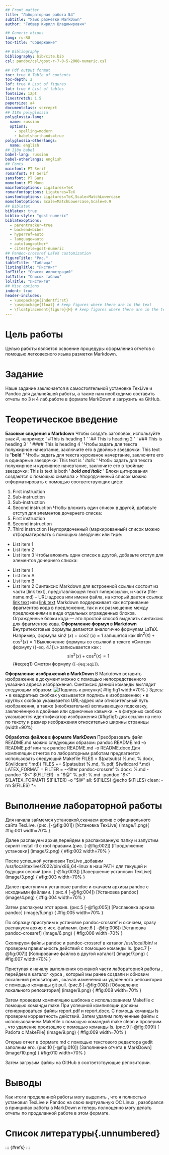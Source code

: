 ```yaml
---
## Front matter
title: "Лабораторная работа №4"
subtitle: "Язык разметки MarkDown"
author: "Гибшер Кирилл Владимирович"

## Generic otions
lang: ru-RU
toc-title: "Содержание"

## Bibliography
bibliography: bib/cite.bib
csl: pandoc/csl/gost-r-7-0-5-2008-numeric.csl

## Pdf output format
toc: true # Table of contents
toc-depth: 2
lof: true # List of figures
lot: true # List of tables
fontsize: 12pt
linestretch: 1.5
papersize: a4
documentclass: scrreprt
## I18n polyglossia
polyglossia-lang:
  name: russian
  options:
	- spelling=modern
	- babelshorthands=true
polyglossia-otherlangs:
  name: english
## I18n babel
babel-lang: russian
babel-otherlangs: english
## Fonts
mainfont: PT Serif
romanfont: PT Serif
sansfont: PT Sans
monofont: PT Mono
mainfontoptions: Ligatures=TeX
romanfontoptions: Ligatures=TeX
sansfontoptions: Ligatures=TeX,Scale=MatchLowercase
monofontoptions: Scale=MatchLowercase,Scale=0.9
## Biblatex
biblatex: true
biblio-style: "gost-numeric"
biblatexoptions:
  - parentracker=true
  - backend=biber
  - hyperref=auto
  - language=auto
  - autolang=other*
  - citestyle=gost-numeric
## Pandoc-crossref LaTeX customization
figureTitle: "Рис."
tableTitle: "Таблица"
listingTitle: "Листинг"
lofTitle: "Список иллюстраций"
lotTitle: "Список таблиц"
lolTitle: "Листинги"
## Misc options
indent: true
header-includes:
  - \usepackage{indentfirst}
  - \usepackage{float} # keep figures where there are in the text
  - \floatplacement{figure}{H} # keep figures where there are in the text
---
```


# Цель работы
Целью работы является освоение процедуры оформления отчетов с помощью
легковесного языка разметки Markdown.
# Задание
Наше задание заключается в самостоятельной установке TexLive и Pandoc для дальнейшей работы, а также нам необходимо составить отчеты по 3 и 4 лаб.работе в формате MarkDown и загрузить на GitHub.

# Теоретическое введение
 **Базовые сведения о Markdown** 
Чтобы создать заголовок, используйте знак #, например:
' #This is heading 1 ' 
'## This is heading 2 '
' ### This is heading 3 '
' #### This is heading 4 ' 
Чтобы задать для текста полужирное начертание, заключите его в двойные
звездочки:
This text is  "**bold** "
Чтобы задать для текста курсивное начертание, заключите его в одинарные
звездочки:
This text is ' *italic*  '
Чтобы задать для текста полужирное и курсивное начертание, заключите его
в тройные звездочки:
This is text is both ' ***bold and italic*** ' 
Блоки цитирования создаются с помощью символа > 
Упорядоченный список можно отформатировать с помощью соответствующих цифр:
1. First instruction
1. Sub-instruction
1. Sub-instruction
1. Second instruction
Чтобы вложить один список в другой, добавьте отступ для элементов дочернего списка:
1. First instruction
1. Second instruction
1. Third instruction
Неупорядоченный (маркированный) список можно отформатировать с помощью звездочек или тире:
* List item 1
* List item 2
* List item 3
Чтобы вложить один список в другой, добавьте отступ для элементов дочернего списка:
- List item 1
- List item A
- List item B
- List item 2
Синтаксис Markdown для встроенной ссылки состоит из части [link text],
представляющей текст гиперссылки, и части (file-name.md) – URL-адреса или
имени файла, на который дается ссылка:
[link text](file-name.md)
или
[link text](http://example.com/ "Необязательная подсказка")
Markdown поддерживает как встраивание фрагментов кода в предложение,
так и их размещение между предложениями в виде отдельных огражденных
блоков. Огражденные блоки кода — это простой способ выделить синтаксис для
фрагментов кода.
**Оформление формул в Markdown** 
Внутритекстовые формулы делаются аналогично формулам LaTeX. Например,
формула sin2
(𝑥) + cos2
(𝑥) = 1 запишется как
$\sin^2 (x) + \cos^2 (x) = 1$
Выключение формулы со ссылкой в тексте «Смотри формулу ({-eq. 4.1}).» записывается как : 
$$
\sin^2 (x) + \cos^2 (x) = 1
$$ {#eq:eq1}
Смотри формулу (`[-@eq:eq1]`).

**Оформление изображений в MarkDown** 
В Markdown вставить изображение в документ можно с помощью непосредственного указания адреса изображения. Синтаксис данной команды выглядит
следующим образом:
![Подпись к рисунку](/путь/к/изображению.jpg "Необязательная
↪ подсказка"){ #fig:fig1 width=70% }
Здесь:
• в квадратных скобках указывается подпись к изображению;
• в круглых скобках указывается URL-адрес или относительный путь изображения, а также (необязательно) всплывающую подсказку, заключённую
в двойные или одиночные кавычки.
• в фигурных скобках указывается идентификатор изображения (#fig:fig1)
для ссылки на него по тексту и размер изображения относительно ширины
страницы (width=90%)

**Обработка файлов в формате MarkDown** 
Преобразовать файл README.md можно следующим образом:
pandoc README.md -o README.pdf
или так
pandoc README.md -o README.docx
Для компиляции отчетов по лабораторным работам предлагается использовать следующий Makefile
FILES = $(patsubst %.md, %.docx, $(wildcard *.md))
FILES += $(patsubst %.md, %.pdf, $(wildcard *.md) 
LATEX_FORMAT =
FILTER = --filter pandoc-crossref
%.docx: %.md
-pandoc "$<" $(FILTER) -o "$@"
%.pdf: %.md
-pandoc "$<" $(LATEX_FORMAT) $(FILTER) -o "$@"
all: $(FILES)
@echo $(FILES)
clean:
-rm $(FILES) *~

# Выполнение лабораторной работы
Для начала займемся установкой,скачаем архив с официаольного сайта TexLive. (рис. [-@fig:001])
[Установка TexLive] (image/1.png){ #fig:001 width=70% }

Далее распакуем архив,перейдем в распакованную папку и запустим скрипт install-tl с root правами.(рис. [-@fig:002])
[Продолжение установки] (image/2.png) { #fig:002 width=70% }

После успешной установки TexLive ,добавим  /usr/local/texlive/2022/bin/x86_64-linux в наш PATH для текущей и будущих сессий.(рис. [-@fig:003])
[Завершение установки TexLive] (image/3.png) { #fig:003 width=70% }

Далее приступим к установке pandoc и скачаем архивы pandoc  с исходными файлами. ( рис.4 [-@fig:004]) 
[Установка pandoc] (image/4.png) { #fig:004 width=70% } 

Затем распакуем этот архив. (рис.5 [-@fig:005]) 
[Распаковка архива pandoc] (image/5.png) { #fig:005 width=70% } 

По образцу приступим к установке pandoc-crossref и скачаем, сразу распакуем архив с исх. файлами. (рис.6 [ -@fig:006])
[Установка pandoc-crossref] (image/6.png) { #fig:006 width=70% } 

Скопируем файлы pandoc и pandoc-crossref в каталог /usr/local/bin/ и проверим правильность действий с помощью команды ls.  (рис.7 [-@fig:007]) 
[Копирование файлов в другой каталог] (image/7.png) { #fig:007 width=70% } 

Приступая к началу выполнения основной части лабораторной работы , перейдем в каталог курса , который мы ранее создали и обновим локальный репозиторий , скачав изменения из удаленного репозитория с помощью команды git pull. (рис.8 [-@fig:008]) 
[Обновление локального репозитория] (image/8.png) { #fig:008 width=70% } 

Затем проведем компиляцию шаблона с использованием Makefile с помощью команды make.При успешной компиляции должны сгенерироваться файлы report.pdf и report.docx. С помощь команды ls проверим корректность действий. Затем удалим полученные файлы с использованием Makefile с помощью командый make clean и проверим , что удаление произошло с помощью команды ls. (рис.9 [-@fig:009]) 
[ Работа с MakeFile] (image/9.png) { #fig:009 width=70% } 

Открыв отчет в формате md с помощью текстового редактора gedit заполним его. (рис.10 [-@fig:010]) 
[Заполнение отчета в MarkDown] (image/10.png) { #fig:010 width=70% } 

Затем загрузим файлы на GitHub в соответствующие репозитории.




# Выводы
Как итоги проделанной работы могу выделить , что я полностью установил TexLive и Pandoc на свою виртуальную ОС Linux , разобрался в принципах работы в MarkDown и теперь полноценно могу делать отчеты по проделанной работе в этом формате. 

# Список литературы{.unnumbered}

::: {#refs}
:::
